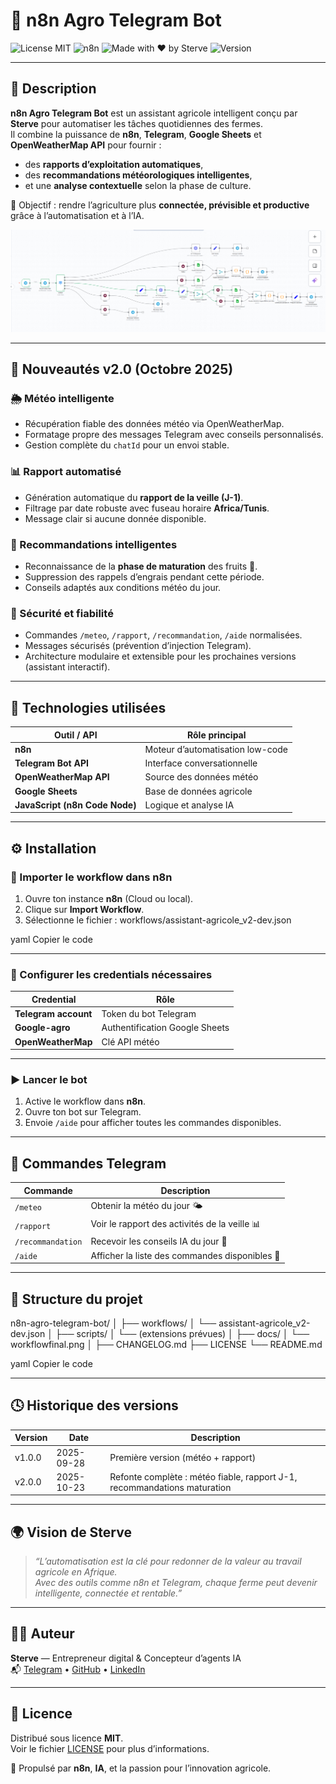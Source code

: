 # 🤖 n8n Agro Telegram Bot

![License MIT](https://img.shields.io/badge/License-MIT-green.svg)
![n8n](https://img.shields.io/badge/Automation-n8n-orange)
![Made with ❤️ by Sterve](https://img.shields.io/badge/Made%20with%20❤️-by%20Sterve-blue)
![Version](https://img.shields.io/badge/Version-v2.0.0-blue.svg)

---

## 🌿 Description

**n8n Agro Telegram Bot** est un assistant agricole intelligent conçu par **Sterve** pour automatiser les tâches quotidiennes des fermes.  
Il combine la puissance de **n8n**, **Telegram**, **Google Sheets** et **OpenWeatherMap API** pour fournir :  
- des **rapports d’exploitation automatiques**,  
- des **recommandations météorologiques intelligentes**,  
- et une **analyse contextuelle** selon la phase de culture.

🎯 Objectif : rendre l’agriculture plus **connectée, prévisible et productive** grâce à l’automatisation et à l’IA.

![Aperçu du workflow n8n](docs/workflowfinal.png)

---

## 🚀 Nouveautés v2.0 (Octobre 2025)

### 🌦️ Météo intelligente
- Récupération fiable des données météo via OpenWeatherMap.
- Formatage propre des messages Telegram avec conseils personnalisés.
- Gestion complète du `chatId` pour un envoi stable.

### 📊 Rapport automatisé
- Génération automatique du **rapport de la veille (J-1)**.  
- Filtrage par date robuste avec fuseau horaire **Africa/Tunis**.  
- Message clair si aucune donnée disponible.

### 🌱 Recommandations intelligentes
- Reconnaissance de la **phase de maturation** des fruits 🍋.  
- Suppression des rappels d’engrais pendant cette période.  
- Conseils adaptés aux conditions météo du jour.

### 🔐 Sécurité et fiabilité
- Commandes `/meteo`, `/rapport`, `/recommandation`, `/aide` normalisées.  
- Messages sécurisés (prévention d’injection Telegram).  
- Architecture modulaire et extensible pour les prochaines versions (assistant interactif).

---

## 🧰 Technologies utilisées

| Outil / API | Rôle principal |
|--------------|----------------|
| **n8n** | Moteur d’automatisation low-code |
| **Telegram Bot API** | Interface conversationnelle |
| **OpenWeatherMap API** | Source des données météo |
| **Google Sheets** | Base de données agricole |
| **JavaScript (n8n Code Node)** | Logique et analyse IA |

---

## ⚙️ Installation

### 🧩 Importer le workflow dans n8n

1. Ouvre ton instance **n8n** (Cloud ou local).  
2. Clique sur **Import Workflow**.  
3. Sélectionne le fichier :
workflows/assistant-agricole_v2-dev.json

yaml
Copier le code

---

### 🔐 Configurer les credentials nécessaires

| Credential | Rôle |
|-------------|------|
| **Telegram account** | Token du bot Telegram |
| **Google-agro** | Authentification Google Sheets |
| **OpenWeatherMap** | Clé API météo |

---

### ▶️ Lancer le bot

1. Active le workflow dans **n8n**.  
2. Ouvre ton bot sur Telegram.  
3. Envoie `/aide` pour afficher toutes les commandes disponibles.

---

## 💬 Commandes Telegram

| Commande | Description |
|-----------|-------------|
| `/meteo` | Obtenir la météo du jour 🌤️ |
| `/rapport` | Voir le rapport des activités de la veille 📊 |
| `/recommandation` | Recevoir les conseils IA du jour 🌿 |
| `/aide` | Afficher la liste des commandes disponibles 📘 |

---

## 📂 Structure du projet

n8n-agro-telegram-bot/
│
├── workflows/
│ └── assistant-agricole_v2-dev.json
│
├── scripts/
│ └── (extensions prévues)
│
├── docs/
│ └── workflowfinal.png
│
├── CHANGELOG.md
├── LICENSE
└── README.md

yaml
Copier le code

---

## 🕓 Historique des versions

| Version | Date | Description |
|----------|------|-------------|
| v1.0.0 | 2025-09-28 | Première version (météo + rapport) |
| v2.0.0 | 2025-10-23 | Refonte complète : météo fiable, rapport J-1, recommandations maturation |

---

## 🌍 Vision de Sterve

> *“L’automatisation est la clé pour redonner de la valeur au travail agricole en Afrique.  
Avec des outils comme n8n et Telegram, chaque ferme peut devenir intelligente, connectée et rentable.”*

---

## 👨‍💻 Auteur

**Sterve** — Entrepreneur digital & Concepteur d’agents IA  
📬 [Telegram](https://t.me/SterveShop) • [GitHub](https://github.com/sterve9) • [LinkedIn](https://www.linkedin.com/in/ton-profil)

---

## 📜 Licence

Distribué sous licence **MIT**.  
Voir le fichier [LICENSE](./LICENSE) pour plus d’informations.

🧠 Propulsé par **n8n**, **IA**, et la passion pour l’innovation agricole.
